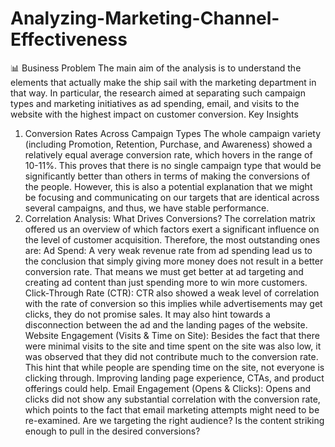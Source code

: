 # Analyzing-Marketing-Channel-Effectiveness

:bar_chart: Business Problem
The main aim of the analysis is to understand the elements that actually make the ship sail with the marketing department in that way. In particular, the research aimed at separating such campaign types and marketing initiatives as ad spending, email, and visits to the website with the highest impact on customer conversion.
Key Insights
1. Conversion Rates Across Campaign Types
The whole campaign variety (including Promotion, Retention, Purchase, and Awareness) showed a relatively equal average conversion rate, which hovers in the range of 10-11%. This proves that there is no single campaign type that would be significantly better than others in terms of making the conversions of the people. However, this is also a potential explanation that we might be focusing and communicating on our targets that are identical across several campaigns, and thus, we have stable performance.
2. Correlation Analysis: What Drives Conversions?
The correlation matrix offered us an overview of which factors exert a significant influence on the level of customer acquisition. Therefore, the most outstanding ones are:
Ad Spend: A very weak revenue rate from ad spending lead us to the conclusion that simply giving more money does not result in a better conversion rate. That means we must get better at ad targeting and creating ad content than just spending more to win more customers.
Click-Through Rate (CTR): CTR also showed a weak level of correlation with the rate of conversion so this implies while advertisements may get clicks, they do not promise sales. It may also hint towards a disconnection between the ad and the landing pages of the website.
Website Engagement (Visits & Time on Site): Besides the fact that there were minimal visits to the site and time spent on the site was also low, it was observed that they did not contribute much to the conversion rate. This hint that while people are spending time on the site, not everyone is clicking through. Improving landing page experience, CTAs, and product offerings could help.
Email Engagement (Opens & Clicks): Opens and clicks did not show any substantial correlation with the conversion rate, which points to the fact that email marketing attempts might need to be re-examined. Are we targeting the right audience? Is the content striking enough to pull in the desired conversions?

